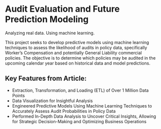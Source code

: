 # Audit Evaluation and Future Prediction Modeling

Analyzing real data. Using machine learning.

This project seeks to develop predictive models using machine learning techniques to assess the likelihood of audits in policy data, specifically Worker’s Compensation and potentially General Liability commercial policies. The objective is to determine which policies may be audited in the upcoming calendar year based on historical data and model predictions.

## Key Features from Article:

- Extraction, Transformation, and Loading (ETL) of Over 1 Million Data Points
- Data Visualization for Insightful Analysis
- Engineered Predictive Models Using Machine Learning Techniques to Accurately Assess Audit Probabilities in Policy Data
- Performed In-Depth Data Analysis to Uncover Critical Insights, Allowing for Strategic Decision-Making and Optimizing Business Operations
